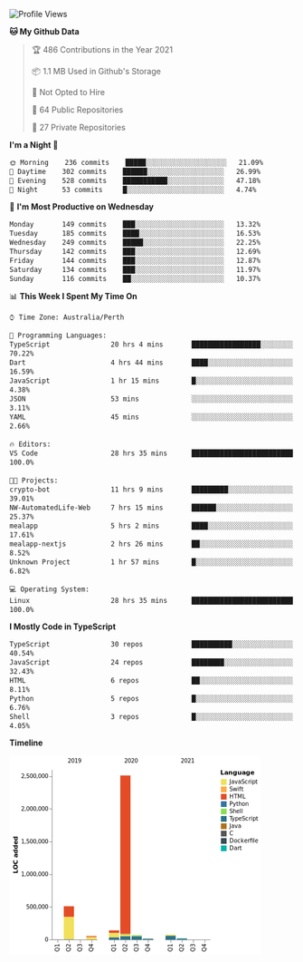 <!--START_SECTION:waka-->
![Profile Views](http://img.shields.io/badge/Profile%20Views-2-blue)

**🐱 My Github Data** 

> 🏆 486 Contributions in the Year 2021
 > 
> 📦 1.1 MB Used in Github's Storage 
 > 
> 🚫 Not Opted to Hire
 > 
> 📜 64 Public Repositories 
 > 
> 🔑 27 Private Repositories  
 > 
**I'm a Night 🦉** 

```text
🌞 Morning    236 commits    █████░░░░░░░░░░░░░░░░░░░░   21.09% 
🌆 Daytime    302 commits    ██████░░░░░░░░░░░░░░░░░░░   26.99% 
🌃 Evening    528 commits    ███████████░░░░░░░░░░░░░░   47.18% 
🌙 Night      53 commits     █░░░░░░░░░░░░░░░░░░░░░░░░   4.74%

```
📅 **I'm Most Productive on Wednesday** 

```text
Monday       149 commits    ███░░░░░░░░░░░░░░░░░░░░░░   13.32% 
Tuesday      185 commits    ████░░░░░░░░░░░░░░░░░░░░░   16.53% 
Wednesday    249 commits    █████░░░░░░░░░░░░░░░░░░░░   22.25% 
Thursday     142 commits    ███░░░░░░░░░░░░░░░░░░░░░░   12.69% 
Friday       144 commits    ███░░░░░░░░░░░░░░░░░░░░░░   12.87% 
Saturday     134 commits    ███░░░░░░░░░░░░░░░░░░░░░░   11.97% 
Sunday       116 commits    ██░░░░░░░░░░░░░░░░░░░░░░░   10.37%

```


📊 **This Week I Spent My Time On** 

```text
⌚︎ Time Zone: Australia/Perth

💬 Programming Languages: 
TypeScript               20 hrs 4 mins       █████████████████░░░░░░░░   70.22% 
Dart                     4 hrs 44 mins       ████░░░░░░░░░░░░░░░░░░░░░   16.59% 
JavaScript               1 hr 15 mins        █░░░░░░░░░░░░░░░░░░░░░░░░   4.38% 
JSON                     53 mins             ░░░░░░░░░░░░░░░░░░░░░░░░░   3.11% 
YAML                     45 mins             ░░░░░░░░░░░░░░░░░░░░░░░░░   2.66%

🔥 Editors: 
VS Code                  28 hrs 35 mins      █████████████████████████   100.0%

🐱‍💻 Projects: 
crypto-bot               11 hrs 9 mins       █████████░░░░░░░░░░░░░░░░   39.01% 
NW-AutomatedLife-Web     7 hrs 15 mins       ██████░░░░░░░░░░░░░░░░░░░   25.37% 
mealapp                  5 hrs 2 mins        ████░░░░░░░░░░░░░░░░░░░░░   17.61% 
mealapp-nextjs           2 hrs 26 mins       ██░░░░░░░░░░░░░░░░░░░░░░░   8.52% 
Unknown Project          1 hr 57 mins        █░░░░░░░░░░░░░░░░░░░░░░░░   6.82%

💻 Operating System: 
Linux                    28 hrs 35 mins      █████████████████████████   100.0%

```

**I Mostly Code in TypeScript** 

```text
TypeScript               30 repos            ██████████░░░░░░░░░░░░░░░   40.54% 
JavaScript               24 repos            ████████░░░░░░░░░░░░░░░░░   32.43% 
HTML                     6 repos             ██░░░░░░░░░░░░░░░░░░░░░░░   8.11% 
Python                   5 repos             █░░░░░░░░░░░░░░░░░░░░░░░░   6.76% 
Shell                    3 repos             █░░░░░░░░░░░░░░░░░░░░░░░░   4.05%

```


**Timeline**

![Chart not found](https://raw.githubusercontent.com/NWylynko/NWylynko/main/charts/bar_graph.png) 


<!--END_SECTION:waka-->
